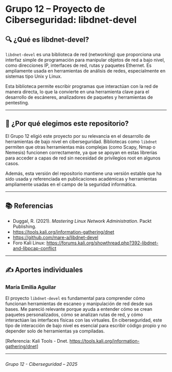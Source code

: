 # Grupo 12 – Proyecto de Ciberseguridad: libdnet-devel

## 🔍 ¿Qué es libdnet-devel?

`libdnet-devel` es una biblioteca de red (networking) que proporciona una interfaz simple de programación para manipular objetos de red a bajo nivel, como direcciones IP, interfaces de red, rutas y paquetes Ethernet. Es ampliamente usada en herramientas de análisis de redes, especialmente en sistemas tipo Unix y Linux.

Esta biblioteca permite escribir programas que interactúan con la red de manera directa, lo que la convierte en una herramienta clave para el desarrollo de escáneres, analizadores de paquetes y herramientas de pentesting.

---

## 🎯 ¿Por qué elegimos este repositorio?

El Grupo 12 eligió este proyecto por su relevancia en el desarrollo de herramientas de bajo nivel en ciberseguridad. Bibliotecas como `libdnet` permiten que otras herramientas más complejas (como Scapy, Nmap o Nemesis) funcionen correctamente, ya que se apoyan en estas librerías para acceder a capas de red sin necesidad de privilegios root en algunos casos.

Además, esta versión del repositorio mantiene una versión estable que ha sido usada y referenciada en publicaciones académicas y herramientas ampliamente usadas en el campo de la seguridad informática.

---

## 📚 Referencias

- Duggal, R. (2021). *Mastering Linux Network Administration*. Packt Publishing.
- https://tools.kali.org/information-gathering/dnet
- https://github.com/mare-a/libdnet-devel
- Foro Kali Linux: https://forums.kali.org/showthread.php?392-libdnet-and-libpcap-conflict

---

## ✍️ Aportes individuales



### María Emilia Aguilar

El proyecto `libdnet-devel` es fundamental para comprender cómo funcionan herramientas de escaneo y manipulación de red desde sus bases. Me pareció relevante porque ayuda a entender cómo se crean paquetes personalizados, cómo se analizan rutas de red, y cómo interactúan las interfaces físicas con las virtuales. En ciberseguridad, este tipo de interacción de bajo nivel es esencial para escribir código propio y no depender solo de herramientas ya compiladas.

[Referencia: Kali Tools - Dnet. https://tools.kali.org/information-gathering/dnet]

---



###




*Grupo 12 - Ciberseguridad – 2025*

